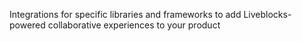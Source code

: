 Integrations for specific libraries and frameworks to add Liveblocks-powered collaborative experiences to your product